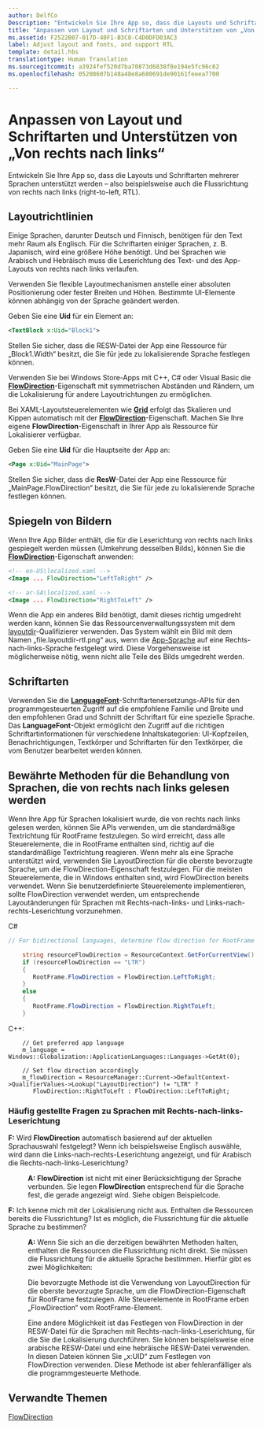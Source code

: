 ```yaml
---
author: DelfCo
Description: "Entwickeln Sie Ihre App so, dass die Layouts und Schriftarten mehrerer Sprachen unterstützt werden – also beispielsweise auch die Flussrichtung von rechts nach links (right-to-left, RTL)."
title: "Anpassen von Layout und Schriftarten und Unterstützen von „Von rechts nach links“"
ms.assetid: F2522B07-017D-40F1-B3C8-C4D0DFD03AC3
label: Adjust layout and fonts, and support RTL
template: detail.hbs
translationtype: Human Translation
ms.sourcegitcommit: a3924fef520d7ba70873d6838f8e194e5fc96c62
ms.openlocfilehash: 05208607b148a48e8a680691de90161feeea7700

---
```


# <a name="adjust-layout-and-fonts-and-support-rtl"></a>Anpassen von Layout und Schriftarten und Unterstützen von „Von rechts nach links“
<link rel="stylesheet" href="https://az835927.vo.msecnd.net/sites/uwp/Resources/css/custom.css">

Entwickeln Sie Ihre App so, dass die Layouts und Schriftarten mehrerer Sprachen unterstützt werden – also beispielsweise auch die Flussrichtung von rechts nach links (right-to-left, RTL).

## <a name="layout-guidelines"></a>Layoutrichtlinien


Einige Sprachen, darunter Deutsch und Finnisch, benötigen für den Text mehr Raum als Englisch. Für die Schriftarten einiger Sprachen, z. B. Japanisch, wird eine größere Höhe benötigt. Und bei Sprachen wie Arabisch und Hebräisch muss die Leserichtung des Text- und des App-Layouts von rechts nach links verlaufen.

Verwenden Sie flexible Layoutmechanismen anstelle einer absoluten Positionierung oder fester Breiten und Höhen. Bestimmte UI-Elemente können abhängig von der Sprache geändert werden.

Geben Sie eine **Uid** für ein Element an:

```XML
<TextBlock x:Uid="Block1">
```

Stellen Sie sicher, dass die RESW-Datei der App eine Ressource für „Block1.Width“ besitzt, die Sie für jede zu lokalisierende Sprache festlegen können.

Verwenden Sie bei Windows Store-Apps mit C++, C\# oder Visual Basic die [**FlowDirection**](https://msdn.microsoft.com/library/windows/apps/br208716)-Eigenschaft mit symmetrischen Abständen und Rändern, um die Lokalisierung für andere Layoutrichtungen zu ermöglichen.

Bei XAML-Layoutsteuerelementen wie [**Grid**](https://msdn.microsoft.com/library/windows/apps/br242704) erfolgt das Skalieren und Kippen automatisch mit der [**FlowDirection**](https://msdn.microsoft.com/library/windows/apps/br208716)-Eigenschaft. Machen Sie Ihre eigene **FlowDirection**-Eigenschaft in Ihrer App als Ressource für Lokalisierer verfügbar.

Geben Sie eine **Uid** für die Hauptseite der App an:

```XML
<Page x:Uid="MainPage">
```

Stellen Sie sicher, dass die **ResW**-Datei der App eine Ressource für „MainPage.FlowDirection“ besitzt, die Sie für jede zu lokalisierende Sprache festlegen können.


## <a name="mirroring-images"></a>Spiegeln von Bildern

Wenn Ihre App Bilder enthält, die für die Leserichtung von rechts nach links gespiegelt werden müssen (Umkehrung desselben Bilds), können Sie die [**FlowDirection**](https://msdn.microsoft.com/library/windows/apps/br208716)-Eigenschaft anwenden:

```XML
<!-- en-US\localized.xaml -->
<Image ... FlowDirection="LeftToRight" />

<!-- ar-SA\localized.xaml -->
<Image ... FlowDirection="RightToLeft" />
```


Wenn die App ein anderes Bild benötigt, damit dieses richtig umgedreht werden kann, können Sie das Ressourcenverwaltungssystem mit dem [layoutdir](https://msdn.microsoft.com/library/windows/apps/xaml/hh965324)-Qualifizierer verwenden. Das System wählt ein Bild mit dem Namen „file.layoutdir-rtl.png“ aus, wenn die [App-Sprache](manage-language-and-region.md) auf eine Rechts-nach-links-Sprache festgelegt wird. Diese Vorgehensweise ist möglicherweise nötig, wenn nicht alle Teile des Bilds umgedreht werden.

## <a name="fonts"></a>Schriftarten

Verwenden Sie die [**LanguageFont**](https://msdn.microsoft.com/library/windows/apps/br206864)-Schriftartenersetzungs-APIs für den programmgesteuerten Zugriff auf die empfohlene Familie und Breite und den empfohlenen Grad und Schnitt der Schriftart für eine spezielle Sprache. Das **LanguageFont**-Objekt ermöglicht den Zugriff auf die richtigen Schriftartinformationen für verschiedene Inhaltskategorien: UI-Kopfzeilen, Benachrichtigungen, Textkörper und Schriftarten für den Textkörper, die vom Benutzer bearbeitet werden können.

## <a name="best-practices-for-handling-right-to-left-rtl-languages"></a>Bewährte Methoden für die Behandlung von Sprachen, die von rechts nach links gelesen werden

Wenn Ihre App für Sprachen lokalisiert wurde, die von rechts nach links gelesen werden, können Sie APIs verwenden, um die standardmäßige Textrichtung für RootFrame festzulegen. So wird erreicht, dass alle Steuerelemente, die in RootFrame enthalten sind, richtig auf die standardmäßige Textrichtung reagieren.  Wenn mehr als eine Sprache unterstützt wird, verwenden Sie LayoutDirection für die oberste bevorzugte Sprache, um die FlowDirection-Eigenschaft festzulegen. Für die meisten Steuerelemente, die in Windows enthalten sind, wird FlowDirection bereits verwendet. Wenn Sie benutzerdefinierte Steuerelemente implementieren, sollte FlowDirection verwendet werden, um entsprechende Layoutänderungen für Sprachen mit Rechts-nach-links- und Links-nach-rechts-Leserichtung vorzunehmen.

C#
```csharp    
// For bidirectional languages, determine flow direction for RootFrame and all derived UI.

    string resourceFlowDirection = ResourceContext.GetForCurrentView().QualifierValues["LayoutDirection"];
    if (resourceFlowDirection == "LTR")
    {
       RootFrame.FlowDirection = FlowDirection.LeftToRight;
    }
    else
    {
       RootFrame.FlowDirection = FlowDirection.RightToLeft;
    }
```

C++:
```
    // Get preferred app language
    m_language = Windows::Globalization::ApplicationLanguages::Languages->GetAt(0);
     
    // Set flow direction accordingly
    m_flowDirection = ResourceManager::Current->DefaultContext->QualifierValues->Lookup("LayoutDirection") != "LTR" ? 
       FlowDirection::RightToLeft : FlowDirection::LeftToRight;
```


### <a name="rtl-faq"></a>Häufig gestellte Fragen zu Sprachen mit Rechts-nach-links-Leserichtung 

<dl>
  <dt> <p><b>F:</b> Wird <b>FlowDirection</b> automatisch basierend auf der aktuellen Sprachauswahl festgelegt? Wenn ich beispielsweise Englisch auswähle, wird dann die Links-nach-rechts-Leserichtung angezeigt, und für Arabisch die Rechts-nach-links-Leserichtung?</p></dt>

  <dd><p><b>A:</b> <b>FlowDirection</b> ist nicht mit einer Berücksichtigung der Sprache verbunden. Sie legen <b>FlowDirection</b> entsprechend für die Sprache fest, die gerade angezeigt wird. Siehe obigen Beispielcode.</p></dd> 

  <dt> <p><b>F:</b> Ich kenne mich mit der Lokalisierung nicht aus. Enthalten die Ressourcen bereits die Flussrichtung? Ist es möglich, die Flussrichtung für die aktuelle Sprache zu bestimmen?</p></dt>

  <dd> <p><b>A:</b> Wenn Sie sich an die derzeitigen bewährten Methoden halten, enthalten die Ressourcen die Flussrichtung nicht direkt. Sie müssen die Flussrichtung für die aktuelle Sprache bestimmen. Hierfür gibt es zwei Möglichkeiten: </p>
   <p>Die bevorzugte Methode ist die Verwendung von LayoutDirection für die oberste bevorzugte Sprache, um die FlowDirection-Eigenschaft für RootFrame festzulegen. Alle Steuerelemente in RootFrame erben „FlowDirection“ vom RootFrame-Element.</p>
   <p>Eine andere Möglichkeit ist das Festlegen von FlowDirection in der RESW-Datei für die Sprachen mit Rechts-nach-links-Leserichtung, für die Sie die Lokalisierung durchführen. Sie können beispielsweise eine arabische RESW-Datei und eine hebräische RESW-Datei verwenden. In diesen Dateien können Sie „x:UID“ zum Festlegen von FlowDirection verwenden. Diese Methode ist aber fehleranfälliger als die programmgesteuerte Methode.</p></dd>
</dl>


## <a name="related-topics"></a>Verwandte Themen
[FlowDirection](https://msdn.microsoft.com/library/windows/apps/xaml/windows.ui.xaml.frameworkelement.flowdirection.aspx)



<!--HONumber=Dec16_HO2-->


